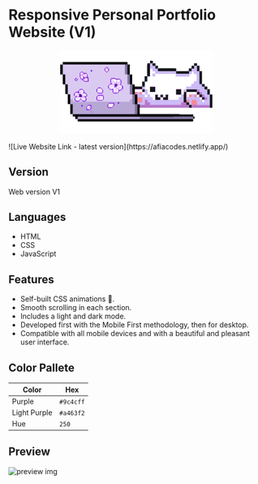 # Responsive Personal Portfolio Website (V1)
<p align="center"> <img align="centre" alt="kitty" width="300" src="assets/img/cat-pp.gif"></p>
![Live Website Link - latest version](https://afiacodes.netlify.app/)

## Version
Web version V1

## Languages
- HTML
- CSS
- JavaScript

## Features
- Self-built CSS animations 🌸.
- Smooth scrolling in each section.
- Includes a light and dark mode.
- Developed first with the Mobile First methodology, then for desktop.
- Compatible with all mobile devices and with a beautiful and pleasant user interface.

## Color Pallete

| Color          | Hex       |
| -------------- | --------- |
| Purple         | `#9c4cff` |
| Light Purple   | `#a463f2` |
| Hue            | `250`     |

## Preview
![preview img](/preview1.png)
